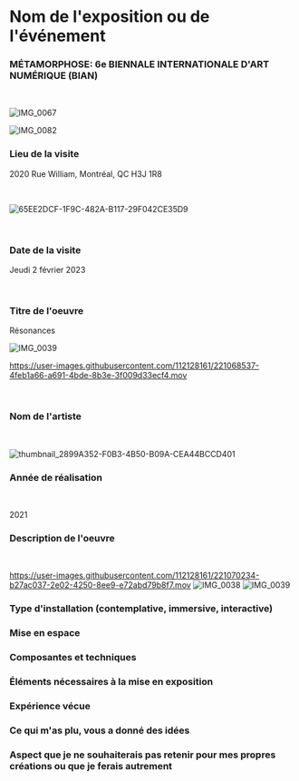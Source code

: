 # Nom de l'exposition ou de l'événement
### MÉTAMORPHOSE: 6e BIENNALE INTERNATIONALE D'ART NUMÉRIQUE (BIAN)
<br>






![IMG_0067](https://user-images.githubusercontent.com/112128161/221064839-d1c04af3-6519-43d4-a28e-2eb424488760.png)

![IMG_0082](https://user-images.githubusercontent.com/112128161/221064865-2ae43e89-73c8-4334-b395-55626a4d946e.png)

### Lieu de la visite
2020 Rue William, Montréal, QC H3J 1R8

<br>







![65EE2DCF-1F9C-482A-B117-29F042CE35D9](https://user-images.githubusercontent.com/112128161/221020944-c673d34d-da9e-4847-b713-6669fec81aac.png)

<br>

### Date de la visite 
Jeudi 2 février 2023

<br>

### Titre de l'oeuvre
Résonances






![IMG_0039](https://user-images.githubusercontent.com/112128161/221068460-ccc25d6a-09c1-47bc-abc3-126e76245571.jpeg)


https://user-images.githubusercontent.com/112128161/221068537-4feb1a66-a691-4bde-8b3e-3f009d33ecf4.mov



<br>








### Nom de l'artiste

<br>






![thumbnail_2899A352-F0B3-4B50-B09A-CEA44BCCD401](https://user-images.githubusercontent.com/112128161/221067923-1551c0af-d718-4e23-80ce-d3523f78b0ad.jpg)


### Année de réalisation

<br>

2021 


### Description de l'oeuvre

<br>






https://user-images.githubusercontent.com/112128161/221070234-b27ac037-2e02-4250-8ee9-e72abd79b8f7.mov
![IMG_0038](https://user-images.githubusercontent.com/112128161/221070313-ad634d08-e980-4bd0-85d6-5e23149cbfce.jpeg)
![IMG_0039](https://user-images.githubusercontent.com/112128161/221070327-618c9dc2-242f-4141-a8d8-c62df32f8276.jpeg)






### Type d'installation (contemplative, immersive, interactive)



### Mise en espace



### Composantes et techniques



### Éléments nécessaires à la mise en exposition



### Expérience vécue



### Ce qui  m'as plu, vous a donné des idées 



### Aspect que je ne souhaiterais pas retenir pour mes propres créations ou que je ferais autrement









